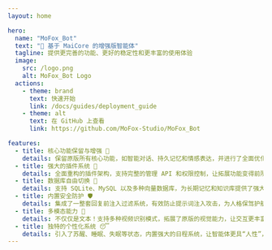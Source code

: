 ```yaml
---
layout: home

hero:
  name: "MoFox_Bot"
  text: "🚀 基于 MaiCore 的增强版智能体"
  tagline: 提供更完善的功能、更好的稳定性和更丰富的使用体验
  image:
    src: /logo.png
    alt: MoFox_Bot Logo
  actions:
    - theme: brand
      text: 快速开始
      link: /docs/guides/deployment_guide
    - theme: alt
      text: 在 GitHub 上查看
      link: https://github.com/MoFox-Studio/MoFox_Bot

features:
  - title: 核心功能保留与增强 🔧
    details: 保留原版所有核心功能，如智能对话、持久记忆和情感表达，并进行了全面优化和增强。
  - title: 强大的插件系统 🔌
    details: 全面重构的插件架构，支持完整的管理 API 和权限控制，让拓展功能变得前所未有的简单。
  - title: 数据库自由切换 🔄
    details: 支持 SQLite、MySQL 以及多种向量数据库，为长期记忆和知识库提供了强大的存储支持。
  - title: 内置安全防护 🛡️
    details: 集成了一整套回复前注入过滤系统，有效防止提示词注入攻击，为人格保驾护航。
  - title: 多模态能力 🎥
    details: 不仅仅是文本！支持多种视频识别模式，拓展了原版的视觉能力，让交互更丰富。
  - title: 独特的个性化系统 😴
    details: 引入了苏醒、睡眠、失眠等状态，内置强大的日程系统，让智能体更具“人性”，充满乐趣。
---
```

